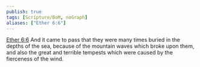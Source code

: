 ```yaml
---
publish: true
tags: [Scripture/BoM, noGraph]
aliases: ["Ether 6:6"]
---
```

[Ether 6:6](https://churchofjesuschrist.org/study/scriptures/bofm/ether/6?lang=eng&id=p6#p6) And it came to pass that they were many times buried in the depths of the sea, because of the mountain waves which broke upon them, and also the great and terrible tempests which were caused by the fierceness of the wind.

